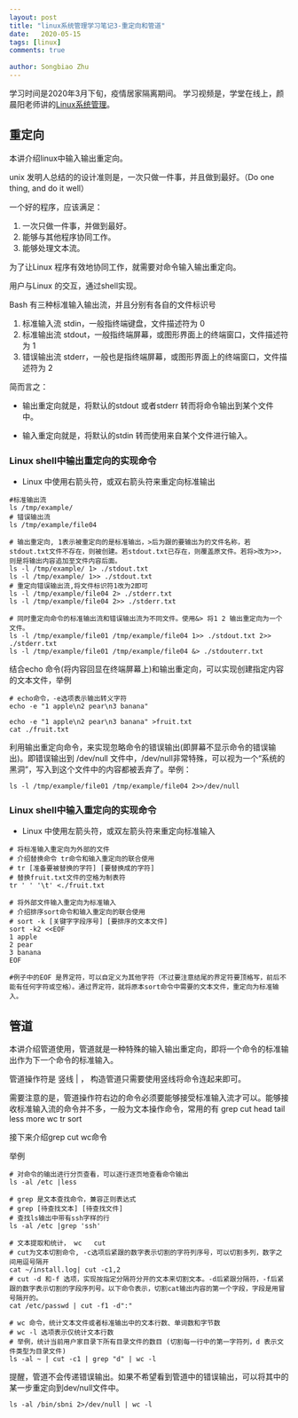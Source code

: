 ```yaml
---
layout: post
title: "linux系统管理学习笔记3-重定向和管道"
date:   2020-05-15
tags: [linux]
comments: true
 
author: Songbiao Zhu
---
```


学习时间是2020年3月下旬，疫情居家隔离期间。
学习视频是，学堂在线上，颜晨阳老师讲的[Linux系统管理](https://www.icourse163.org/course/NBCC-437004)。
<!-- more -->

## 重定向

本讲介绍linux中输入输出重定向。

unix 发明人总结的的设计准则是，一次只做一件事，并且做到最好。（Do one thing, and do it well）

一个好的程序，应该满足：

1. 一次只做一件事，并做到最好。
2. 能够与其他程序协同工作。
3. 能够处理文本流。

为了让Linux 程序有效地协同工作，就需要对命令输入输出重定向。

用户与Linux 的交互，通过shell实现。

Bash 有三种标准输入输出流，并且分别有各自的文件标识号

1. 标准输入流 stdin，一般指终端键盘，文件描述符为 0
2. 标准输出流 stdout，一般指终端屏幕，或图形界面上的终端窗口，文件描述符为 1
3. 错误输出流 stderr，一般也是指终端屏幕，或图形界面上的终端窗口，文件描述符为 2 

简而言之：

* 输出重定向就是，将默认的stdout 或者stderr 转而将命令输出到某个文件中。

* 输入重定向就是，将默认的stdin 转而使用来自某个文件进行输入。

### Linux shell中输出重定向的实现命令

* Linux 中使用右箭头符，或双右箭头符来重定向标准输出

```shell
#标准输出流
ls /tmp/example/
# 错误输出流
ls /tmp/example/file04

# 输出重定向, 1表示被重定向的是标准输出，>后为跟的要输出为的文件名称，若stdout.txt文件不存在，则被创建。若stdout.txt已存在，则覆盖原文件。若将>改为>>，则是将输出内容追加至文件内容后面。
ls -l /tmp/example/ 1> ./stdout.txt
ls -l /tmp/example/ 1>> ./stdout.txt
# 重定向错误输出流,将文件标识符1改为2即可
ls -l /tmp/example/file04 2> ./stderr.txt
ls -l /tmp/example/file04 2>> ./stderr.txt

# 同时重定向命令的标准输出流和错误输出流为不同文件。使用&> 将1 2 输出重定向为一个文件。
ls -l /tmp/example/file01 /tmp/example/file04 1>> ./stdout.txt 2>> ./stderr.txt
ls -l /tmp/example/file01 /tmp/example/file04 &> ./stdouterr.txt

```

结合echo 命令(将内容回显在终端屏幕上)和输出重定向，可以实现创建指定内容的文本文件，举例

```shell
# echo命令，-e选项表示输出转义字符
echo -e "1 apple\n2 pear\n3 banana"

echo -e "1 apple\n2 pear\n3 banana" >fruit.txt
cat ./fruit.txt

```

利用输出重定向命令，来实现忽略命令的错误输出(即屏幕不显示命令的错误输出)。即错误输出到 /dev/null 文件中，/dev/null非常特殊，可以视为一个“系统的黑洞”，写入到这个文件中的内容都被丢弃了。举例：

```shell
ls -l /tmp/example/file01 /tmp/example/file04 2>>/dev/null
```

### Linux shell中输入重定向的实现命令

* Linux 中使用左箭头符，或双左箭头符来重定向标准输入

```shell
# 将标准输入重定向为外部的文件
# 介绍替换命令 tr命令和输入重定向的联合使用
# tr [准备要被替换的字符] [要替换成的字符]
# 替换fruit.txt文件的空格为制表符
tr ' ' '\t' <./fruit.txt

# 将外部文件输入重定向为标准输入
# 介绍排序sort命令和输入重定向的联合使用
# sort -k [关键字字段序号] [要排序的文本文件]
sort -k2 <<EOF
1 apple
2 pear
3 banana
EOF

#例子中的EOF 是界定符，可以自定义为其他字符（不过要注意结尾的界定符要顶格写，前后不能有任何字符或空格）。通过界定符，就将原本sort命令中需要的文本文件，重定向为标准输入。

```

## 管道

本讲介绍管道使用，管道就是一种特殊的输入输出重定向，即将一个命令的标准输出作为下一个命令的标准输入。

管道操作符是 竖线 | ， 构造管道只需要使用竖线将命令连起来即可。

需要注意的是，管道操作符右边的命令必须要能够接受标准输入流才可以。能够接收标准输入流的命令并不多，一般为文本操作命令，常用的有 grep	cut	head	tail	less	more	wc	tr	sort

接下来介绍grep	cut	wc命令

举例

```shell
# 对命令的输出进行分页查看，可以逐行逐页地查看命令输出
ls -al /etc |less

# grep 是文本查找命令，兼容正则表达式
# grep [待查找文本] [待查找文件]
# 查找ls输出中带有ssh字样的行
ls -al /etc |grep 'ssh'

# 文本提取和统计， wc	cut
# cut为文本切割命令, -c选项后紧跟的数字表示切割的字符列序号，可以切割多列，数字之间用逗号隔开
cat ~/install.log| cut -c1,2 
# cut -d 和-f 选项，实现按指定分隔符分开的文本来切割文本。-d后紧跟分隔符，-f后紧跟的数字表示切割的字段序列号。以下命令表示，切割cat输出内容的第一个字段，字段是用冒号隔开的。
cat /etc/passwd | cut -f1 -d":"

# wc 命令，统计文本文件或者标准输出中的文本行数、单词数和字节数
# wc -l 选项表示仅统计文本行数
# 举例，统计当前用户家目录下所有目录文件的数目 (切割每一行中的第一字符列，d 表示文件类型为目录文件)
ls -al ~ | cut -c1 | grep "d" | wc -l
```

提醒，管道不会传递错误输出。如果不希望看到管道中的错误输出，可以将其中的某一步重定向到dev/null文件中。

```shell
ls -al /bin/sbni 2>/dev/null | wc -l
```

